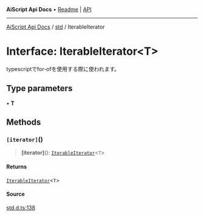 ---
---
**AiScript Api Docs** • [Readme](../../README.md) \| [API](../../modules.md)

***

[AiScript Api Docs](../../README.md) / [std](../README.md) / IterableIterator

# Interface: IterableIterator\<T\>

typescriptでfor-ofを使用する際に使われます。

## Type parameters

• **T**

## Methods

### `[iterator]`()

> **[iterator]**(): [`IterableIterator`](IterableIterator.md)\<`T`\>

#### Returns

[`IterableIterator`](IterableIterator.md)\<`T`\>

#### Source

[std.d.ts:138](https://github.com/slofp/aitslib/blob/417fe62f0102d90b12040038b8cfc8d08c6859ce/src/std.d.ts#L138)

